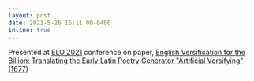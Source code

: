 ```yaml
---
layout: post
date: 2021-5-26 16:11:00-0400
inline: true
---
```


Presented at <a href="https://conferences.au.dk/elo2021/">ELO 2021</a> conference on paper, <a href="https://elmcip.net/critical-writing/english-versification-billion-translating-early-latin-poetry-generator-artificial">English Versification for the Billion: Translating the Early Latin Poetry Generator "Artificial Versifying" (1677)</a>
